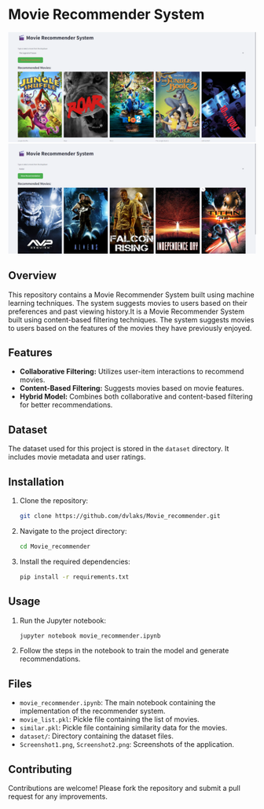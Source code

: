 # Movie Recommender System

![Screenshot1](Screenshot.png)
![Screenshot2](Screenshot2.png)

## Overview

This repository contains a Movie Recommender System built using machine learning techniques. The system suggests movies to users based on their preferences and past viewing history.It is a Movie Recommender System built using content-based filtering techniques. The system suggests movies to users based on the features of the movies they have previously enjoyed.

## Features

- **Collaborative Filtering:** Utilizes user-item interactions to recommend movies.
- **Content-Based Filtering:** Suggests movies based on movie features.
- **Hybrid Model:** Combines both collaborative and content-based filtering for better recommendations.

## Dataset

The dataset used for this project is stored in the `dataset` directory. It includes movie metadata and user ratings.

## Installation

1. Clone the repository:
    ```bash
    git clone https://github.com/dvlaks/Movie_recommender.git
    ```
2. Navigate to the project directory:
    ```bash
    cd Movie_recommender
    ```
3. Install the required dependencies:
    ```bash
    pip install -r requirements.txt
    ```

## Usage

1. Run the Jupyter notebook:
    ```bash
    jupyter notebook movie_recommender.ipynb
    ```
2. Follow the steps in the notebook to train the model and generate recommendations.

## Files

- `movie_recommender.ipynb`: The main notebook containing the implementation of the recommender system.
- `movie_list.pkl`: Pickle file containing the list of movies.
- `similar.pkl`: Pickle file containing similarity data for the movies.
- `dataset/`: Directory containing the dataset files.
- `Screenshot1.png`, `Screenshot2.png`: Screenshots of the application.

## Contributing

Contributions are welcome! Please fork the repository and submit a pull request for any improvements.
